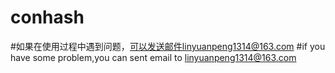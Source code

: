 # conhash
#如果在使用过程中遇到问题，可以发送邮件linyuanpeng1314@163.com
#if you have some problem,you can sent email to linyuanpeng1314@163.com
